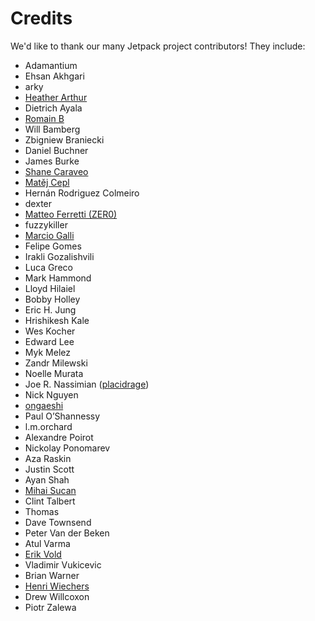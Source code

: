 # Credits #

We'd like to thank our many Jetpack project contributors!  They include:

* Adamantium
* Ehsan Akhgari
* arky
* [Heather Arthur](https://github.com/harthur)
* Dietrich Ayala
* [Romain B](https://github.com/Niamor)
* Will Bamberg
* Zbigniew Braniecki
* Daniel Buchner
* James Burke
* [Shane Caraveo](https://github.com/mixedpuppy)
* [Matěj Cepl](https://github.com/mcepl)
* Hernán Rodriguez Colmeiro
* dexter
* [Matteo Ferretti (ZER0)](https://github.com/ZER0)
* fuzzykiller
* [Marcio Galli](https://github.com/taboca)
* Felipe Gomes
* Irakli Gozalishvili
* Luca Greco
* Mark Hammond
* Lloyd Hilaiel
* Bobby Holley
* Eric H. Jung
* Hrishikesh Kale
* Wes Kocher
* Edward Lee
* Myk Melez
* Zandr Milewski
* Noelle Murata
* Joe R. Nassimian ([placidrage](https://github.com/placidrage))
* Nick Nguyen
* [ongaeshi](https://github.com/ongaeshi)
* Paul O’Shannessy
* l.m.orchard
* Alexandre Poirot
* Nickolay Ponomarev
* Aza Raskin
* Justin Scott
* Ayan Shah
* [Mihai Sucan](https://github.com/mihaisucan)
* Clint Talbert
* Thomas
* Dave Townsend
* Peter Van der Beken
* Atul Varma
* [Erik Vold](https://github.com/erikvold)
* Vladimir Vukicevic
* Brian Warner
* [Henri Wiechers](https://github.com/hwiechers)
* Drew Willcoxon
* Piotr Zalewa

